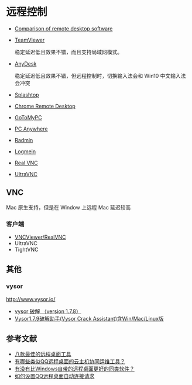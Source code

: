 # 远程控制

- [Comparison of remote desktop software](https://en.wikipedia.org/wiki/Comparison_of_remote_desktop_software)
- [TeamViewer](https://www.teamviewer.com/cn/)

    稳定延迟低且效果不错，而且支持局域网模式。

- [AnyDesk](https://anydesk.com)

    稳定延迟低且效果不错，但远程控制时，切换输入法会和 Win10 中文输入法会冲突

- [Splashtop](http://www.splashtop.com/)
- [Chrome Remote Desktop](https://remotedesktop.google.com/access/)
- [GoToMyPC](http://www.gotomypc.com/remote-access/)
- [PC Anywhere](http://in.norton.com/symantec-pcanywhere/)
- [Radmin](http://www.radmin.com/)
- [Logmein](https://secure.logmein.com/)
- [Real VNC](https://www.realvnc.com)
- [UltraVNC](http://pcsupport.about.com/od/remote-access/fl/ultravnc-review.htm)


## VNC

Mac 原生支持，但是在 Window 上远程 Mac 延迟较高

### 客户端

- [VNCViewer/RealVNC](https://www.realvnc.com/en/)
- UltraVNC
- TightVNC

## 其他

### vysor

http://www.vysor.io/

- [vysor 破解 （version 1.7.8）](http://www.cnblogs.com/silvi/p/7121710.html)
- [Vysor1.7.9破解助手(Vysor Crack Assistant)含Win/Mac/Linux版](https://www.52pojie.cn/forum.php?mod=viewthread&tid=615925)

## 参考文献

- [八款最佳的远程桌面工具](https://blog.csdn.net/chszs/article/details/38798683)
- [有哪些类似QQ远程桌面的云主机协同运维工具？](https://zhuanlan.zhihu.com/p/27862126)
- [有没有比Windows自带的远程桌面更好的同类软件？](https://www.zhihu.com/question/42985266)
- [如何设置QQ远程桌面自动连接请求](https://jingyan.baidu.com/article/86fae3460f2ad83c49121ab5.html)
